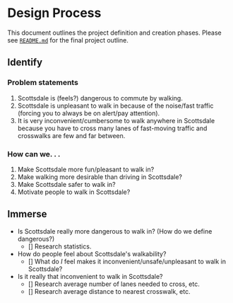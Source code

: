 # Design Process
This document outlines the project definition and creation phases. Please see [`README.md`](README.md) for the final project outline.

## Identify
### Problem statements
1. Scottsdale is (feels?) dangerous to commute by walking.
2. Scottsdale is unpleasant to walk in because of the noise/fast traffic (forcing you to always be on alert/pay attention).
3. It is very inconvenient/cumbersome to walk anywhere in Scottsdale because you have to cross many lanes of fast-moving traffic and crosswalks are few and far between.

### How can we. . . 
1. Make Scottsdale more fun/pleasant to walk in?
2. Make walking more desirable than driving in Scottsdale?
3. Make Scottsdale safer to walk in?
4. Motivate people to walk in Scottsdale?

## Immerse
<!-- ### Research questions -->
* Is Scottsdale really more dangerous to walk in? (How do we define dangerous?)
  - [] Research statistics.
* How do people feel about Scottsdale's walkability? 
  - [] What do *I* feel makes it inconvenient/unsafe/unpleasant to walk in Scottsdale?
* Is it really that inconvenient to walk in Scottsdale?
  - [] Research average number of lanes needed to cross, etc.
  - [] Research average distance to nearest crosswalk, etc.